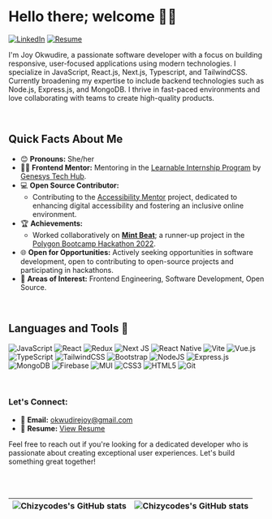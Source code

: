 # Hello there; welcome 👋🏾

[![LinkedIn](https://img.shields.io/badge/linkedin-%230077B5.svg?style=for-the-badge&logo=linkedin&logoColor=white)](https://www.linkedin.com/in/joyokwudire)
[![Resume](https://img.shields.io/badge/My%20Resume-FB542B?style=for-the-badge&logoColor=white)](https://drive.google.com/file/d/1HxbVkhfSqL7sNhhqBoq3Bg430hgeb5zZ/view?usp=sharing)


I'm Joy Okwudire, a passionate software developer with a focus on building responsive, user-focused applications using modern technologies. I specialize in JavaScript, React.js, Next.js, Typescript, and TailwindCSS. Currently broadening my expertise to include backend technologies such as Node.js, Express.js, and MongoDB. I thrive in fast-paced environments and love collaborating with teams to create high-quality products.

<br/>

## Quick Facts About Me

- 😊 **Pronouns:** She/her
- 👩‍🏫 **Frontend Mentor:** Mentoring in the [Learnable Internship Program](https://www.genesystechhub.com/learnable) by [Genesys Tech Hub](https://www.genesystechhub.com/).
- 💻 **Open Source Contributor:** 
  - Contributing to the [Accessibility Mentor](https://github.com/YurisCodingClub/accessibility-mentor/) project, dedicated to enhancing digital accessibility and fostering an inclusive online environment.
- 🏆 **Achievements:**
  - Worked collaboratively on **[Mint Beat](https://mintbeat.vercel.app/)**; a runner-up project in the [Polygon Bootcamp Hackathon 2022](https://polygon.technology/blog/announcing-the-hackathon-winners-of-polygon-bootcamp-africa).
- 🌐 **Open for Opportunities:** Actively seeking opportunities in software development, open to contributing to open-source projects and participating in hackathons.
- 💼 **Areas of Interest:** Frontend Engineering, Software Development, Open Source.

<br/>

## Languages and Tools 🔧

![JavaScript](https://img.shields.io/badge/javascript-%23323330.svg?style=for-the-badge&logo=javascript&logoColor=%23F7DF1E)
![React](https://img.shields.io/badge/react-%2320232a.svg?style=for-the-badge&logo=react&logoColor=%2361DAFB)
![Redux](https://img.shields.io/badge/redux-%23593d88.svg?style=for-the-badge&logo=redux&logoColor=white)
![Next JS](https://img.shields.io/badge/Next-black?style=for-the-badge&logo=next.js&logoColor=white)
![React Native](https://img.shields.io/badge/react_native-%2320232a.svg?style=for-the-badge&logo=react&logoColor=%2361DAFB)
![Vite](https://img.shields.io/badge/vite-%23646CFF.svg?style=for-the-badge&logo=vite&logoColor=white)
![Vue.js](https://img.shields.io/badge/vuejs-%2335495e.svg?style=for-the-badge&logo=vuedotjs&logoColor=%234FC08D)
![TypeScript](https://img.shields.io/badge/typescript-%23007ACC.svg?style=for-the-badge&logo=typescript&logoColor=white)
![TailwindCSS](https://img.shields.io/badge/tailwindcss-38B2AC.svg?style=for-the-badge&logo=tailwind-css&logoColor=white)
![Bootstrap](https://img.shields.io/badge/bootstrap-%238511FA.svg?style=for-the-badge&logo=bootstrap&logoColor=white)
![NodeJS](https://img.shields.io/badge/node.js-6DA55F?style=for-the-badge&logo=node.js&logoColor=white)
![Express.js](https://img.shields.io/badge/express.js-%23404d59.svg?style=for-the-badge&logo=express&logoColor=%2361DAFB)
![MongoDB](https://img.shields.io/badge/MongoDB-234ea94b.svg?style=for-the-badge&logo=mongodb&logoColor=white)
![Firebase](https://img.shields.io/badge/Firebase-039BE5?style=for-the-badge&logo=Firebase&logoColor=white) 
![MUI](https://img.shields.io/badge/MUI-%230081CB.svg?style=for-the-badge&logo=mui&logoColor=white)
![CSS3](https://img.shields.io/badge/css3-%231572B6.svg?style=for-the-badge&logo=css3&logoColor=white)
![HTML5](https://img.shields.io/badge/html5-%23E34F26.svg?style=for-the-badge&logo=html5&logoColor=white)
![Git](https://img.shields.io/badge/git-%23F05033.svg?style=for-the-badge&logo=git&logoColor=white)

<br/>

### Let's Connect:
- 📧 **Email:** [okwudirejoy@gmail.com](mailto:okwudirejoy@gmail.com)
- 📄 **Resume:** [View Resume](https://drive.google.com/file/d/1HxbVkhfSqL7sNhhqBoq3Bg430hgeb5zZ/view?usp=sharing)

Feel free to reach out if you're looking for a dedicated developer who is passionate about creating exceptional user experiences. Let's build something great together!

<br/>
<br/>

| <img align="center" src="https://github-readme-stats.vercel.app/api?username=Chizycodes&show_icons=true&include_all_commits=false&hide_border=false&count_private=true&theme=chartreuse-dark" alt="Chizycodes's GitHub stats" /> | <img align="center" src="https://github-readme-stats.vercel.app/api/top-langs/?username=Chizycodes&langs_count=8&layout=compact&hide_border=false&count_private=true&theme=chartreuse-dark" alt="Chizycodes's GitHub stats" /> |
| ------------- | ------------- |
